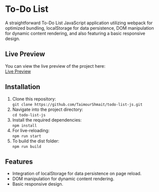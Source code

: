# To-Do List

A straightforward To-Do List JavaScript application utilizing webpack for optimized bundling, localStorage for data persistence, DOM manipulation for dynamic content rendering, and also featuring a basic responsive design.

## Live Preview
You can view the live preview of the project here:  
[Live Preview](https://taimourshmait.github.io/todo-list-js/)

## Installation
1. Clone this repository:  
   `git clone https://github.com/TaimourShmait/todo-list-js.git`
2. Navigate into the project directory:  
   `cd todo-list-js`
3. Install the required dependencies:  
   `npm install`
4. For live-reloading:  
   `npm run start`
5. To build the dist folder:  
   `npm run build`

## Features
- Integration of localStorage for data persistence on page reload.
- DOM manipulation for dynamic content rendering.
- Basic responsive design.
